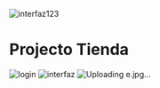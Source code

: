 ![interfaz123](https://user-images.githubusercontent.com/88759404/151600422-1ae187ee-c235-4e6c-8765-78a5b172a2fc.png)
# Projecto Tienda
![login](https://user-images.githubusercontent.com/88759404/151379696-c53e80dd-92bf-4335-8249-0cfd8d2d7d08.png)
![interfaz](https://user-images.githubusercontent.com/88759404/151379735-e250ec46-c5b8-4f22-8571-67b3d9d711e9.png)
![Uploading e.jpg…]()

